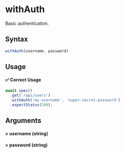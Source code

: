 # withAuth

Basic authentication.

## Syntax

```js
withAuth(username, password)
```

## Usage

#### ✅  Correct Usage

```js 
await spec()
  .get('/api/users')
  .withAuth('my-username', 'super-secret-password')
  .expectStatus(200);
```

## Arguments

#### > username (string)

#### > password (string)